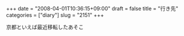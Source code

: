+++
date = "2008-04-01T10:36:15+09:00"
draft = false
title = "行き先"
categories = ["diary"]
slug = "2151"
+++

京都といえば最近移転したあそこ
